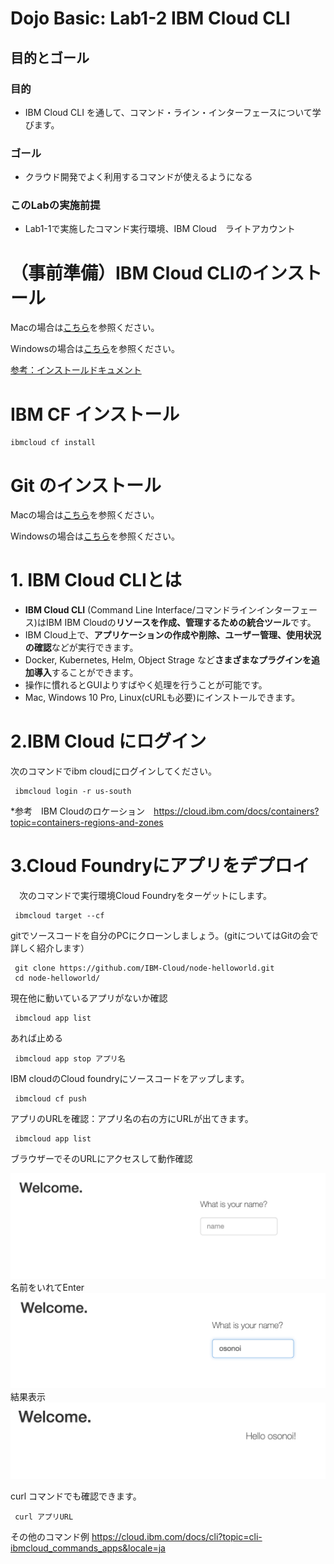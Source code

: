 # Dojo Basic: Lab1-2 IBM Cloud CLI

## 目的とゴール
### 目的
 - IBM Cloud CLI を通して、コマンド・ライン・インターフェースについて学びます。

### ゴール
 - クラウド開発でよく利用するコマンドが使えるようになる

### このLabの実施前提
 - Lab1-1で実施したコマンド実行環境、IBM Cloud　ライトアカウント

# （事前準備）IBM Cloud CLIのインストール

Macの場合は[こちら](https://github.com/IBMDeveloperTokyo/DojoBasicLab/blob/master/Lab1_ShellCommand/Lab1-2_IBMCloudCLI/cli_install_mac.md)を参照ください。　

Windowsの場合は[こちら](https://github.com/IBMDeveloperTokyo/DojoBasicLab/tree/master/Lab1_ShellCommand/Lab1-2_IBMCloudCLI/cli_install_windows.md)を参照ください。　

[参考：インストールドキュメント](https://cloud.ibm.com/docs/cli?topic=cli-install-ibmcloud-cli&locale=ja)


# IBM CF インストール
```
ibmcloud cf install
```
# Git のインストール

Macの場合は[こちら](https://github.com/IBMDeveloperTokyo/DojoBasicLab/blob/master/Lab1_ShellCommand/Lab1-2_IBMCloudCLI/git_install_mac.md)を参照ください。　

Windowsの場合は[こちら](https://github.com/IBMDeveloperTokyo/DojoBasicLab/tree/master/Lab1_ShellCommand/Lab1-2_IBMCloudCLI/git_install_windows.md)を参照ください。　

# 1. IBM Cloud CLIとは
 - **IBM Cloud CLI** (Command Line Interface/コマンドラインインターフェース)はIBM IBM Cloudの**リソースを作成、管理するための統合ツール**です。
 - IBM Cloud上で、**アプリケーションの作成や削除、ユーザー管理、使用状況の確認**などが実行できます。
 - Docker, Kubernetes, Helm, Object Strage など**さまざまなプラグインを追加導入**することができます。
 - 操作に慣れるとGUIよりすばやく処理を行うことが可能です。
 - Mac, Windows 10 Pro, Linux(cURLも必要)にインストールできます。

# 2.IBM Cloud にログイン
 次のコマンドでibm cloudにログインしてください。
```
 ibmcloud login -r us-south
```
*参考　IBM Cloudのロケーション　https://cloud.ibm.com/docs/containers?topic=containers-regions-and-zones
# 3.Cloud Foundryにアプリをデプロイ
　次のコマンドで実行環境Cloud Foundryをターゲットにします。
```
 ibmcloud target --cf
```
 gitでソースコードを自分のPCにクローンしましょう。(gitについてはGitの会で詳しく紹介します）

```
 git clone https://github.com/IBM-Cloud/node-helloworld.git
 cd node-helloworld/
```
現在他に動いているアプリがないか確認
```
 ibmcloud app list
```
あれば止める
```
 ibmcloud app stop アプリ名
```
IBM cloudのCloud foundryにソースコードをアップします。
```
 ibmcloud cf push
```
アプリのURLを確認：アプリ名の右の方にURLが出てきます。
```
 ibmcloud app list
```
ブラウザーでそのURLにアクセスして動作確認

![hello1](images/hello1.png)
名前をいれてEnter
![hello2](images/hello2.png)
結果表示
![hello3](images/hello3.png)

curl コマンドでも確認できます。
```
 curl アプリURL
```

その他のコマンド例
https://cloud.ibm.com/docs/cli?topic=cli-ibmcloud_commands_apps&locale=ja

 
